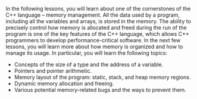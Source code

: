 In the following lessons, you will learn about one of 
the cornerstones of the C++ language – memory management.
All the data used by a program, including all the variables and arrays, is stored in the memory.
The ability to precisely control how memory is allocated and freed 
during the run of the program is one of the key features of the C++ language,
which allows C++ programmers to develop performance-critical software.
In the next few lessons, you will learn more about how memory is organized and how to manage its usage. 
In particular, you will learn the following topics:

* Concepts of the size of a type and the address of a variable.
* Pointers and pointer arithmetic.
* Memory layout of the program: static, stack, and heap memory regions.
* Dynamic memory allocation and freeing.
* Various potential memory-related bugs and the ways to prevent them.

